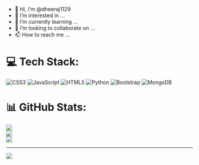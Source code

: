 - 👋 Hi, I’m @dheeraj1129
- 👀 I’m interested in ...
- 🌱 I’m currently learning ...
- 💞️ I’m looking to collaborate on ...
- 📫 How to reach me ...


 

# 💻 Tech Stack:
![CSS3](https://img.shields.io/badge/css3-%231572B6.svg?style=for-the-badge&logo=css3&logoColor=white) ![JavaScript](https://img.shields.io/badge/javascript-%23323330.svg?style=for-the-badge&logo=javascript&logoColor=%23F7DF1E) ![HTML5](https://img.shields.io/badge/html5-%23E34F26.svg?style=for-the-badge&logo=html5&logoColor=white) ![Python](https://img.shields.io/badge/python-3670A0?style=for-the-badge&logo=python&logoColor=ffdd54) ![Bootstrap](https://img.shields.io/badge/bootstrap-%23563D7C.svg?style=for-the-badge&logo=bootstrap&logoColor=white) ![MongoDB](https://img.shields.io/badge/MongoDB-%234ea94b.svg?style=for-the-badge&logo=mongodb&logoColor=white)
# 📊 GitHub Stats:
![](https://github-readme-stats.vercel.app/api?username=dheeraj1129&theme=dark&hide_border=true&include_all_commits=false&count_private=false)<br/>
![](https://github-readme-streak-stats.herokuapp.com/?user=dheeraj1129&theme=dark&hide_border=true)<br/>
![](https://github-readme-stats.vercel.app/api/top-langs/?username=dheeraj1129&theme=dark&hide_border=true&include_all_commits=false&count_private=false&layout=compact)

---
[![](https://visitcount.itsvg.in/api?id=dheeraj1129&icon=6&color=0)](https://visitcount.itsvg.in)

<!-- Proudly created with GPRM ( https://gprm.itsvg.in ) -->

